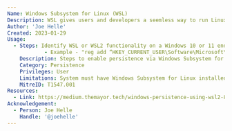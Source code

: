 ```yaml
---
Name: Windows Subsystem for Linux (WSL)
Description: WSL gives users and developers a seemless way to run Linux environments in the Windows operating system without virtual machines or dual booting.
Author: 'Joe Helle'
Created: 2023-01-29
Usage:
  - Steps: Identify WSL or WSL2 functionality on a Windows 10 or 11 endpoint. This can be achieved by running 'where wsl' in a Command Prompt. Once identified, the command 'wsl' can be ran in either a Command Prompt or PowerShell terminal to load into the default Linux environment. Locate a suitable directory and generate a reverse shell that points to a listener or other C2 server. Backing out to the regular Command Prompt/PowerShell terminal, generate an Autorun registry edit. Start the reverse shell or C2 server listener and wait for the system to reboot. 
            - Example - "reg add “HKEY_CURRENT_USER\Software\Microsoft\Windows\CurrentVersion\Run” -v screendoor /t REG_SZ /d '"C:\Windows\System32\WindowsPowerShell\v1.0\powershell.exewindowstyle hidden -c wsl --exec bash /home/themayor/temp.sh"'"
    Description: Steps to enable persistence via Windows Subsystem for Linux.
    Category: Persistence
    Privileges: User
    Limitations: System must have Windows Subsystem for Linux installed, and the current Windows user must be able to make edits to the Registry.
    MitreID: T1547.001
Resources:
  - Link: https://medium.themayor.tech/windows-persistence-using-wsl2-8f87e319ea56
Acknowledgement:
  - Person: Joe Helle
    Handle: '@joehelle'
---
```

